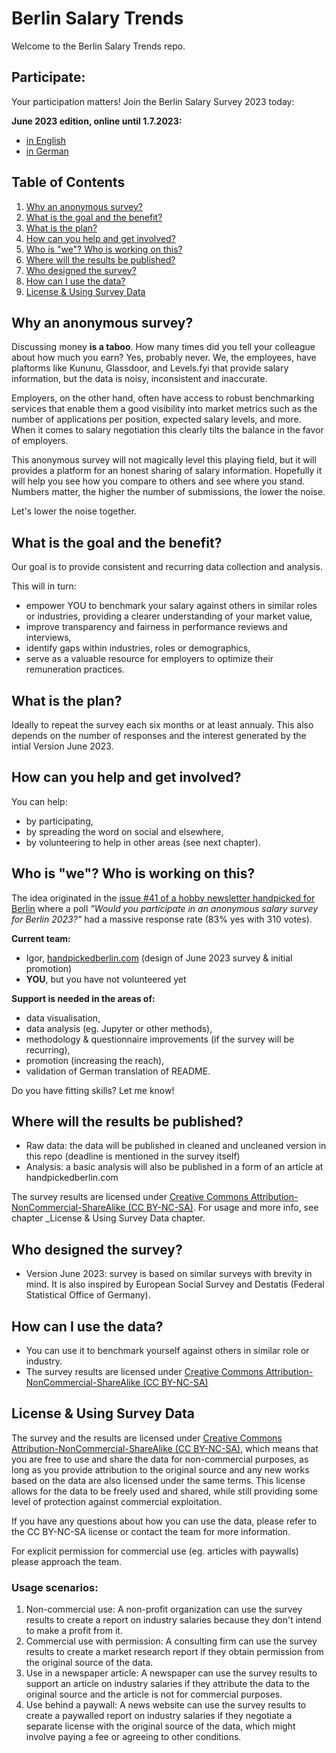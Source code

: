 # Berlin Salary Trends

Welcome to the Berlin Salary Trends repo. 

## Participate:

Your participation matters! Join the Berlin Salary Survey 2023 today:

**June 2023 edition, online until 1.7.2023:**
- [in English](https://forms.gle/9zQJbqqeSMrXsmuL6)
- [in German](https://forms.gle/pC5ULu5b9FWQKsUM6) 

## Table of Contents
1. [Why an anonymous survey?](#why-an-anonymous-survey)
2. [What is the goal and the benefit?](#what-is-the-goal-and-the-benefit)
3. [What is the plan?](#what-is-the-plan)
4. [How can you help and get involved?](#how-can-you-help-and-get-involved)
5. [Who is "we"? Who is working on this?](#who-is-we-who-is-working-on-this)
6. [Where will the results be published?](#where-will-the-results-be-published)
7. [Who designed the survey?](#who-designed-the-survey)
8. [How can I use the data?](#how-can-i-use-the-data)
9. [License & Using Survey Data](#license--using-survey-data)


## Why an anonymous survey?

Discussing money **is a taboo**. How many times did you tell your colleague about how much you earn? Yes, probably never. We, the employees, have plaftorms like Kununu, Glassdoor, and Levels.fyi that provide salary information, but the data is noisy, inconsistent and inaccurate. 

Employers, on the other hand, often have access to robust benchmarking services that enable them a good visibility into market metrics such as the number of applications per position, expected salary levels, and more. When it comes to salary negotiation this clearly tilts the balance in the favor of employers.

This anonymous survey will not magically level this playing field, but it will provides a platform for an honest sharing of salary information. Hopefully it will help you see how you compare to others and see where you stand. Numbers matter, the higher the number of submissions, the lower the noise.

Let's lower the noise together.

## What is the goal and the benefit?

Our goal is to provide consistent and recurring data collection and analysis.

This will in turn:
- empower YOU to benchmark your salary against others in similar roles or industries, providing a clearer understanding of your market value,
- improve transparency and fairness in performance reviews and interviews,
- identify gaps within industries, roles or demographics,
- serve as a valuable resource for employers to optimize their remuneration practices.

## What is the plan?

Ideally to repeat the survey each six months or at least annualy. 
This also depends on the number of responses and the interest generated by the intial Version June 2023.

## How can you help and get involved?

You can help:
- by participating,
- by spreading the word on social and elsewhere,
- by volunteering to help in other areas (see next chapter).

## Who is "we"? Who is working on this?

The idea originated in the [issue #41 of a hobby newsletter handpicked for Berlin](https://handpickedberlin.substack.com/p/issue41) where a poll _"Would you participate in an anonymous salary survey for Berlin 2023?"_ had a massive response rate (83% yes with 310 votes).

**Current team:**
- Igor, [handpickedberlin.com](https://handpickedberlin.com) (design of June 2023 survey & initial promotion)
- **YOU**, but you have not volunteered yet

**Support is needed in the areas of:**
- data visualisation,
- data analysis (eg. Jupyter or other methods),
- methodology & questionnaire improvements (if the survey will be recurring),
- promotion (increasing the reach),
- validation of German translation of README.

Do you have fitting skills? Let me know!

## Where will the results be published?
- Raw data: the data will be published in cleaned and uncleaned version in this repo (deadline is mentioned in the survey itself)
- Analysis: a basic analysis will also be published in a form of an article at handpickedberlin.com

The survey results are licensed under [Creative Commons Attribution-NonCommercial-ShareAlike (CC BY-NC-SA)](https://creativecommons.org/licenses/by-nc-sa/4.0/). 
For usage and more info, see chapter _License & Using Survey Data chapter.

## Who designed the survey?

- Version June 2023: survey is based on similar surveys with brevity in mind. It is also inspired by European Social Survey and Destatis (Federal Statistical Office of Germany).

## How can I use the data?

- You can use it to benchmark yourself against others in similar role or industry.
- The survey results are licensed under [Creative Commons Attribution-NonCommercial-ShareAlike (CC BY-NC-SA)](https://creativecommons.org/licenses/by-nc-sa/4.0/)

## License & Using Survey Data

The survey and the results are licensed under [Creative Commons Attribution-NonCommercial-ShareAlike (CC BY-NC-SA)](https://creativecommons.org/licenses/by-nc-sa/4.0/), which means that you are free to use and share the data for non-commercial purposes, as long as you provide attribution to the original source and any new works based on the data are also licensed under the same terms. This license allows for the data to be freely used and shared, while still providing some level of protection against commercial exploitation. 

If you have any questions about how you can use the data, please refer to the CC BY-NC-SA license or contact the team for more information.

For explicit permission for commercial use (eg. articles with paywalls) please approach the team.

### Usage scenarios:

1.  Non-commercial use: A non-profit organization can use the survey results to create a report on industry salaries because they don't intend to make a profit from it.
2.  Commercial use with permission: A consulting firm can use the survey results to create a market research report if they obtain permission from the original source of the data.
3.  Use in a newspaper article: A newspaper can use the survey results to support an article on industry salaries if they attribute the data to the original source and the article is not for commercial purposes.
4.  Use behind a paywall: A news website can use the survey results to create a paywalled report on industry salaries if they negotiate a separate license with the original source of the data, which might involve paying a fee or agreeing to other conditions.
